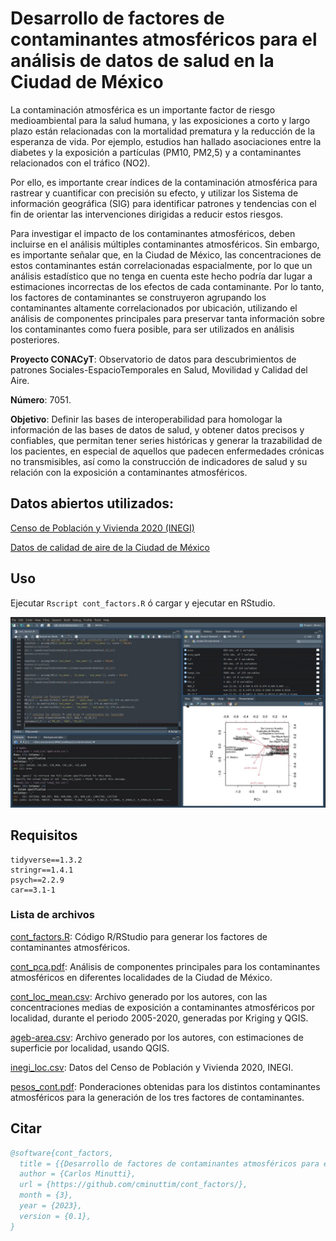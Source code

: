 # Desarrollo de factores de contaminantes atmosféricos para el análisis de datos de salud en la Ciudad de México
La contaminación atmosférica es un importante factor de riesgo medioambiental para la salud humana, y las exposiciones a corto y largo plazo están relacionadas con la mortalidad prematura y la reducción de la esperanza de vida. Por ejemplo, estudios han hallado asociaciones entre la diabetes y la exposición a partículas (PM10, PM2,5) y a contaminantes relacionados con el tráfico (NO2).

Por ello, es importante crear índices de la contaminación atmosférica para rastrear y cuantificar con precisión su efecto, y utilizar los Sistema de información geográfica (SIG) para identificar patrones y tendencias con el fin de orientar las intervenciones dirigidas a reducir estos riesgos.

Para investigar el impacto de los contaminantes atmosféricos, deben incluirse en el análisis múltiples contaminantes atmosféricos. Sin embargo, es importante señalar que, en la Ciudad de México, las concentraciones de estos contaminantes están correlacionadas espacialmente, por lo que un análisis estadístico que no tenga en cuenta este hecho podría dar lugar a estimaciones incorrectas de los efectos de cada contaminante. Por lo tanto, los factores de contaminantes se construyeron agrupando los contaminantes altamente correlacionados por ubicación, utilizando el análisis de componentes principales para preservar tanta información sobre los contaminantes como fuera posible, para ser utilizados en análisis posteriores.

**Proyecto CONACyT**: Observatorio de datos para descubrimientos de patrones Sociales-EspacioTemporales en Salud, Movilidad y Calidad del Aire.

**Número**: 7051.

**Objetivo**: Definir las bases de interoperabilidad para homologar la información de las bases de datos de salud, y obtener datos precisos y confiables, que permitan tener series históricas y generar la trazabilidad de los pacientes, en especial de aquellos que padecen enfermedades crónicas no transmisibles, así como la construcción de indicadores de salud y su relación con la exposición a contaminantes atmosféricos. 

## Datos abiertos utilizados:
[Censo de Población y Vivienda 2020 (INEGI)](https://www.inegi.org.mx/programas/ccpv/2020/)

[Datos de calidad de aire de la Ciudad de México](http://www.aire.cdmx.gob.mx/default.php?opc=%27aKBhnmM=%27)

## Uso
Ejecutar `Rscript cont_factors.R` ó cargar y ejecutar en RStudio.

![Captura de pantalla de RStudio](rstudio.jpg)


## Requisitos
```
tidyverse==1.3.2
stringr==1.4.1
psych==2.2.9 
car==3.1-1 
```

### Lista de archivos
[cont_factors.R](cont_factors.R): Código R/RStudio para generar los factores de contaminantes atmosféricos.

[cont_pca.pdf](cont_pca.pdf): Análisis de componentes principales para los contaminantes atmosféricos en diferentes localidades de la Ciudad de México.

[cont_loc_mean.csv](cont_loc_mean.csv): Archivo generado por los autores, con las concentraciones medias de exposición a contaminantes atmosféricos por localidad, durante el periodo 2005-2020, generadas por Kriging y QGIS.	

[ageb-area.csv](ageb-area.csv): Archivo generado por los autores, con estimaciones de superficie por localidad, usando QGIS.

[inegi_loc.csv](inegi_loc.csv): Datos del Censo de Población y Vivienda 2020, INEGI.

[pesos_cont.pdf](pesos_cont.pdf): Ponderaciones obtenidas para los distintos contaminantes atmosféricos para la generación de los tres factores de contaminantes.


## Citar

```bibtex
@software{cont_factors,
  title = {{Desarrollo de factores de contaminantes atmosféricos para el análisis de datos de salud en la Ciudad de México}},
  author = {Carlos Minutti},
  url = {https://github.com/cminuttim/cont_factors/},
  month = {3},
  year = {2023},
  version = {0.1},
}
```
